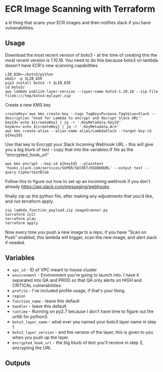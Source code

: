 # ECR Image Scanning with Terraform 

a lil thing that scans your ECR images and then notifies slack if you have vulnerabilities. 

## Usage

Download the most recent version of boto3 - at the time of creating this the most recent version is 1.10.16.
You need to do this because boto3 on lambda doesn't have ECR's new scanning capabilities. 
```console
LIB_DIR=~/boto3/python
mkdir -p $LIB_DIR
pip3 install boto3 -t $LIB_DIR
cd boto3/
aws lambda publish-layer-version --layer-name boto3-1.10.16 --zip-file fileb:///tmp/boto3-mylayer.zip
```

Create a new KMS key 
```console
createKey=`aws kms create-key --tags TagKey=Purpose,TagValue=Slack --description "Used for Lambda to encrypt and decrypt Slack URL"`
keyId=`echo ${createKey} | jq -r '.KeyMetadata.KeyId'`
keyArn=`echo ${createKey} | jq -r '.KeyMetadata.Arn'`
aws kms create-alias --alias-name alias/LambdaSlack --target-key-id ${keyId}

```

Use that key to Encrypt your Slack Incoming Webhook URL - this will give you a big blurb of text - copy that into the variables.tf file as the "encrypted_hook_url"
```console
aws kms encrypt --key-id ${keyId} --plaintext 'hooks.slack.com/services/SUPER/SECRET/HIDDENURL' --output text --query CiphertextBlob
```
Follow this to figure out how to set up an incoming webhook if you don't already 
https://api.slack.com/messaging/webhooks

finally zip up the python file, after making any adjustments that you'd like, and run terraform apply
```console
zip lambda_function_payload.zip imageScanner.py
terraform init
terraform plan 
terraform apply
```

Now every time you push a new image to a repo, if you have "Scan on Push" enabled, this lambda will trigger, scan the new image, and alert slack if needed. 


## Variables

- `vpc_id` - ID of VPC meant to house cluster
- `environment` - Environment you're going to launch into. I have it separated into QA and PROD so that QA only alerts on HIGH and CRITICAL vulnerabilities.
- `profile` - I've included profile usage, if that's your thing.
- `region` 
- `function_name` - leave this default
- `handler` - leave this default
- `runtime` - Running on py2.7 because I don't have time to figure out the urllib for python3.
- `boto3_layer_name` - what ever you named your boto3 layer name in step 1
- `boto3_layer_version` - and the version of the layer, this is given to you when you push up the layer. 
- `encrypted_hook_url` - the big blurb of text you'll receive in step 3, encrypting the URL

## Outputs

